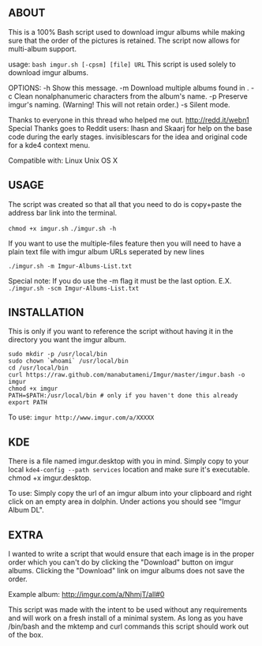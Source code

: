 ABOUT
-----

This is a 100% Bash script used to download imgur albums while making sure that
the order of the pictures is retained. The script now allows for multi-album
support.

  usage: `bash imgur.sh [-cpsm] [file] URL`
  This script is used solely to download imgur albums.

  OPTIONS:
    -h        Show this message.
    -m <File> Download multiple albums found in <File>.
    -c        Clean nonalphanumeric characters from the album's name.
    -p        Preserve imgur's naming. (Warning! This will not retain order.)
    -s        Silent mode.

Thanks to everyone in this thread who helped me out.
http://redd.it/webn1
Special Thanks goes to Reddit users:
  Ihasn and Skaarj for help on the base code during the early stages.
  invisiblescars for the idea and original code for a kde4 context menu.

Compatible with:
  Linux
  Unix
  OS X

USAGE
-----

The script was created so that all that you need to do is copy+paste the address
bar link into the terminal.

`chmod +x imgur.sh`
`./imgur.sh -h`

If you want to use the multiple-files feature then you will need to have a plain
text file with imgur album URLs seperated by new lines

`./imgur.sh -m Imgur-Albums-List.txt`

Special note: If you do use the -m flag it must be the last option.
E.X. `./imgur.sh -scm Imgur-Albums-List.txt`

INSTALLATION
------------

This is only if you want to reference the script without having it in the
directory you want the imgur album.

    sudo mkdir -p /usr/local/bin 
    sudo chown `whoami` /usr/local/bin
    cd /usr/local/bin
    curl https://raw.github.com/manabutameni/Imgur/master/imgur.bash -o imgur
    chmod +x imgur
    PATH=$PATH:/usr/local/bin # only if you haven't done this already
    export PATH

To use:
`imgur http://www.imgur.com/a/XXXXX`

KDE
---

There is a file named imgur.desktop with you in mind. Simply copy to your local
`kde4-config --path services` location and make sure it's executable. chmod +x
imgur.desktop.

To use: Simply copy the url of an imgur album into your clipboard and right
click on an empty area in dolphin. Under actions you should see "Imgur Album
DL".

EXTRA
-----

I wanted to write a script that would ensure that each image is in the proper
order which you can't do by clicking the "Download" button on imgur albums.
Clicking the "Download" link on imgur albums does not save the order.

Example album: http://imgur.com/a/NhmjT/all#0

This script was made with the intent to be used without any requirements and
will work on a fresh install of a minimal system. As long as you have /bin/bash
and the mktemp and curl commands this script should work out of the box.
